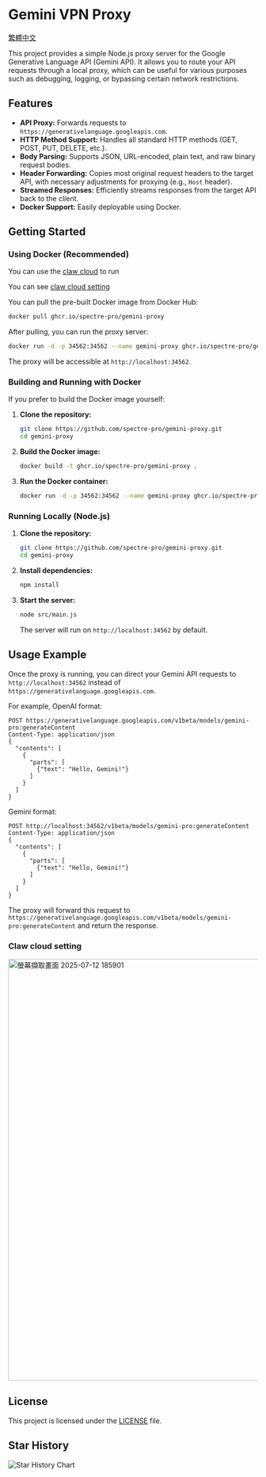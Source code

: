 # Gemini VPN Proxy
[繁體中文](README-TW.md)

This project provides a simple Node.js proxy server for the Google Generative Language API (Gemini API). It allows you to route your API requests through a local proxy, which can be useful for various purposes such as debugging, logging, or bypassing certain network restrictions.

## Features

*   **API Proxy:** Forwards requests to `https://generativelanguage.googleapis.com`.
*   **HTTP Method Support:** Handles all standard HTTP methods (GET, POST, PUT, DELETE, etc.).
*   **Body Parsing:** Supports JSON, URL-encoded, plain text, and raw binary request bodies.
*   **Header Forwarding:** Copies most original request headers to the target API, with necessary adjustments for proxying (e.g., `Host` header).
*   **Streamed Responses:** Efficiently streams responses from the target API back to the client.
*   **Docker Support:** Easily deployable using Docker.

## Getting Started

### Using Docker (Recommended)

You can use the [claw cloud](https://console.run.claw.cloud/signin?link=RGXA3AIOBR4S) to run

You can see [claw cloud setting](https://github.com/spectre-pro/gemini-proxy?tab=readme-ov-file#claw-cloud-setting)

You can pull the pre-built Docker image from Docker Hub:

```bash
docker pull ghcr.io/spectre-pro/gemini-proxy
```

After pulling, you can run the proxy server:

```bash
docker run -d -p 34562:34562 --name gemini-proxy ghcr.io/spectre-pro/gemini-proxy
```

The proxy will be accessible at `http://localhost:34562`.

### Building and Running with Docker

If you prefer to build the Docker image yourself:

1.  **Clone the repository:**
    ```bash
    git clone https://github.com/spectre-pro/gemini-proxy.git
    cd gemini-proxy
    ```
2.  **Build the Docker image:**
    ```bash
    docker build -t ghcr.io/spectre-pro/gemini-proxy .
    ```
3.  **Run the Docker container:**
    ```bash
    docker run -d -p 34562:34562 --name gemini-proxy ghcr.io/spectre-pro/gemini-proxy
    ```

### Running Locally (Node.js)

1.  **Clone the repository:**
    ```bash
    git clone https://github.com/spectre-pro/gemini-proxy.git
    cd gemini-proxy
    ```
2.  **Install dependencies:**
    ```bash
    npm install
    ```
3.  **Start the server:**
    ```bash
    node src/main.js
    ```
    The server will run on `http://localhost:34562` by default.

## Usage Example

Once the proxy is running, you can direct your Gemini API requests to `http://localhost:34562` instead of `https://generativelanguage.googleapis.com`.

For example, OpenAI format:

```
POST https://generativelanguage.googleapis.com/v1beta/models/gemini-pro:generateContent
Content-Type: application/json
{
  "contents": [
    {
      "parts": [
        {"text": "Hello, Gemini!"}
      ]
    }
  ]
}
```

Gemini format:

```
POST http://localhost:34562/v1beta/models/gemini-pro:generateContent
Content-Type: application/json
{
  "contents": [
    {
      "parts": [
        {"text": "Hello, Gemini!"}
      ]
    }
  ]
}
```

The proxy will forward this request to `https://generativelanguage.googleapis.com/v1beta/models/gemini-pro:generateContent` and return the response.

### Claw cloud setting

<img width="541" height="852" alt="螢幕擷取畫面 2025-07-12 185901" src="https://github.com/user-attachments/assets/391bd8ec-38d4-43aa-aab5-1cacbbcfe364" />

## License

This project is licensed under the [LICENSE](LICENSE) file.

## Star History


<picture>
    <source media="(prefers-color-scheme: dark)" srcset="https://api.star-history.com/svg?repos=spectre-pro/gemini-proxy&type=Date&theme=dark" />
    <source media="(prefers-color-scheme: light)" srcset="https://api.star-history.com/svg?repos=spectre-pro/gemini-proxy&type=Date" />
    <img alt="Star History Chart" src="https://api.star-history.com/svg?repos=spectre-pro/gemini-proxy&type=Date" />
</picture>
